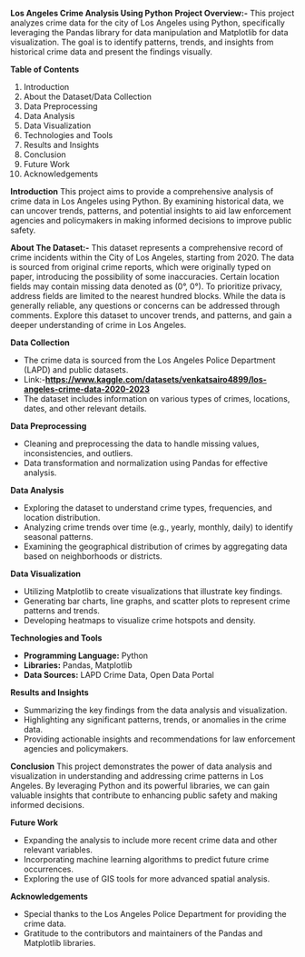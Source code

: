 **Los Angeles Crime Analysis Using Python**
**Project Overview:-**
This project analyzes crime data for the city of Los Angeles using Python, specifically leveraging the Pandas library for data manipulation 
and Matplotlib for data visualization. The goal is to identify patterns, trends, and insights from historical crime data and present the findings visually.

**Table of Contents**
1. Introduction
2. About the Dataset/Data Collection
3. Data Preprocessing
4. Data Analysis
5. Data Visualization
6. Technologies and Tools
7. Results and Insights
8. Conclusion
9. Future Work
10. Acknowledgements

**Introduction**
This project aims to provide a comprehensive analysis of crime data in Los Angeles using Python. 
By examining historical data, we can uncover trends, patterns, and potential insights to aid law enforcement agencies 
and policymakers in making informed decisions to improve public safety.

**About The Dataset:-**
This dataset represents a comprehensive record of crime incidents within the City of Los Angeles, starting from 2020. The data is sourced from original crime reports, which were originally typed on paper, introducing the possibility of some inaccuracies. Certain location fields may contain missing data denoted as (0°, 0°). To prioritize privacy, address fields are limited to the nearest hundred blocks. While the data is generally reliable, any questions or concerns can be addressed through comments. Explore this dataset to uncover trends, and patterns, and gain a deeper understanding of crime in Los Angeles.

**Data Collection**
- The crime data is sourced from the Los Angeles Police Department (LAPD) and public datasets.
- Link:-**https://www.kaggle.com/datasets/venkatsairo4899/los-angeles-crime-data-2020-2023**
- The dataset includes information on various types of crimes, locations, dates, and other relevant details.

**Data Preprocessing**
- Cleaning and preprocessing the data to handle missing values, inconsistencies, and outliers.
- Data transformation and normalization using Pandas for effective analysis.

**Data Analysis**
- Exploring the dataset to understand crime types, frequencies, and location distribution.
- Analyzing crime trends over time (e.g., yearly, monthly, daily) to identify seasonal patterns.
- Examining the geographical distribution of crimes by aggregating data based on neighborhoods or districts.

**Data Visualization**
- Utilizing Matplotlib to create visualizations that illustrate key findings.
- Generating bar charts, line graphs, and scatter plots to represent crime patterns and trends.
- Developing heatmaps to visualize crime hotspots and density.

**Technologies and Tools**
- **Programming Language:** Python
- **Libraries:** Pandas, Matplotlib
- **Data Sources:** LAPD Crime Data, Open Data Portal

**Results and Insights**
- Summarizing the key findings from the data analysis and visualization.
- Highlighting any significant patterns, trends, or anomalies in the crime data.
- Providing actionable insights and recommendations for law enforcement agencies and policymakers.

**Conclusion**
This project demonstrates the power of data analysis and visualization in understanding and addressing crime patterns in Los Angeles. 
By leveraging Python and its powerful libraries, we can gain valuable insights that contribute to enhancing public safety and making informed decisions.

**Future Work**
- Expanding the analysis to include more recent crime data and other relevant variables.
- Incorporating machine learning algorithms to predict future crime occurrences.
- Exploring the use of GIS tools for more advanced spatial analysis.

**Acknowledgements**
- Special thanks to the Los Angeles Police Department for providing the crime data.
- Gratitude to the contributors and maintainers of the Pandas and Matplotlib libraries.
